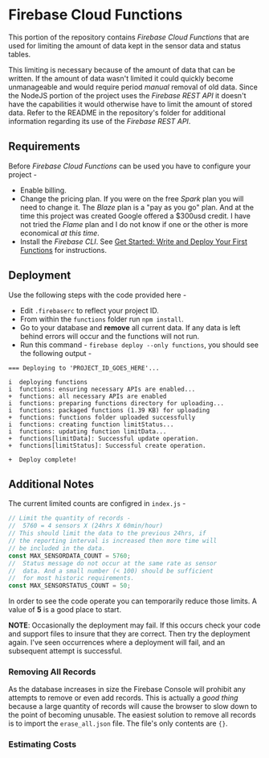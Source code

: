 # Firebase Cloud Functions

This portion of the repository contains *Firebase Cloud Functions* that are used for limiting the amount of data kept in the sensor data and status tables.

This limiting is necessary because of the amount of data that can be written. If the amount of data wasn't limited it could quickly become unmanageable and would require period *manual* removal of old data. Since the NodeJS portion of the project uses the *Firebase REST API* it doesn't have the capabilities it would otherwise have to limit the amount of stored data. Refer to the README in the repository's folder for additional information regarding its use of the *Firebase REST API*.

## Requirements

Before *Firebase Cloud Functions* can be used you have to configure your project - 

* Enable billing.
* Change the pricing plan. If you were on the free *Spark* plan you will need to change it. The *Blaze* plan is a "pay as you go" plan. And at the time this project was created Google offered a $300usd credit. I have not tried the *Flame* plan and I do not know if one or the other is more economical *at this time*.
* Install the *Firebase CLI*. See [Get Started: Write and Deploy Your First Functions](<https://firebase.google.com/docs/functions/get-started>) for instructions.

## Deployment

Use the following steps with the code provided here - 

* Edit `.firebaserc` to reflect your project ID.
* From within the `functions` folder run `npm install`.
* Go to your database and **remove** all current data. If any data is left behind errors will occur and the functions will not run.
* Run this command - `firebase deploy --only functions`, you should see the following output - 

```
=== Deploying to 'PROJECT_ID_GOES_HERE'...

i  deploying functions
i  functions: ensuring necessary APIs are enabled...
+  functions: all necessary APIs are enabled
i  functions: preparing functions directory for uploading...
i  functions: packaged functions (1.39 KB) for uploading
+  functions: functions folder uploaded successfully
i  functions: creating function limitStatus...
i  functions: updating function limitData...
+  functions[limitData]: Successful update operation.
+  functions[limitStatus]: Successful create operation.

+  Deploy complete!
```

## Additional Notes

The current limited counts are configred in `index.js` - 

```javascript
// Limit the quantity of records - 
//  5760 = 4 sensors X (24hrs X 60min/hour)
// This should limit the data to the previous 24hrs, if 
// the reporting interval is increased then more time will
// be included in the data.
const MAX_SENSORDATA_COUNT = 5760;
//  Status message do not occur at the same rate as sensor
//  data. And a small number (< 100) should be sufficient
//  for most historic requirements.
const MAX_SENSORSTATUS_COUNT = 50;
```

In order to see the code operate you can temporarily reduce those limits. A value of **5** is a good place to start.

**NOTE**: Occasionally the deployment may fail. If this occurs check your code and support files to insure that they are correct. Then try the deployment again. I've seen occurrences where a deployment will fail, and an subsequent attempt is successful.

### Removing All Records

As the database increases in size the Firebase Console will prohibit any attempts to remove or even add records.  This is actually a *good thing* because a large quantity of records will cause the browser to slow down to the point of becoming unusable. The easiest solution to remove all records is to import the `erase_all.json` file. The file's only contents are `{}`.


### Estimating Costs



